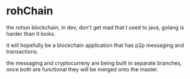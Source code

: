 # rohChain
 the rohun blockchain, in dev, don't get mad that I used to java, golang is harder than it looks.
 
 it will hopefully be a blockchain application that has p2p messaging and transactions. 
 
 the messaging and cryptocurreny are being built in separate branches, once both are functional they will be merged onto the master. 
 
